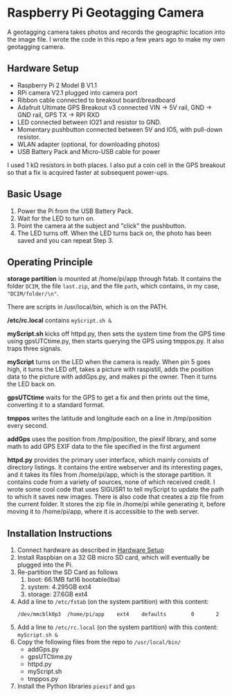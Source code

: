 # Raspberry Pi Geotagging Camera

A geotagging camera takes photos and records the geographic location into the image file.
I wrote the code in this repo a few years ago to make my own geotagging camera.

## Hardware Setup

* Raspberry Pi 2 Model B V1.1
* RPi camera V2.1 plugged into camera port
* Ribbon cable connected to breakout board/breadboard
* Adafruit Ultimate GPS Breakout v3 connected VIN -> 5V rail, GND -> GND rail, GPS TX -> RPI RXD
* LED connected between IO21 and resistor to GND. 
* Momentary pushbutton connected between 5V and IO5, with pull-down resistor. 
* WLAN adapter (optional, for downloading photos)
* USB Battery Pack and Micro-USB cable for power

I used 1 kΩ resistors in both places. I also put a coin cell in the GPS breakout so that a fix is acquired faster at subsequent power-ups.

## Basic Usage
 1. Power the Pi from the USB Battery Pack.
 2. Wait for the LED to turn on.
 3. Point the camera at the subject and "click" the pushbutton.
 4. The LED turns off. When the LED turns back on, the photo has been saved and you can repeat Step 3.

## Operating Principle
**storage partition** is mounted at /home/pi/app through fstab. It contains the folder `DCIM`, the file `last.zip`, and the file `path`, which contains, in my case, `"DCIM/folder/\n"`.

There are scripts in /usr/local/bin, which is on the PATH. 

**/etc/rc.local** contains `myScript.sh &`

**myScript.sh** kicks off httpd.py, then sets the system time from the GPS time using gpsUTCtime.py, then starts querying the GPS using tmppos.py. It also traps three signals. 

**myScript** turns on the LED when the camera is ready. When pin 5 goes high, it turns the LED off, takes a picture with raspistill, adds the position data to the picture with addGps.py, and makes pi the owner. Then it turns the LED back on.

**gpsUTCtime** waits for the GPS to get a fix and then prints out the time, converting it to a standard format. 

**tmppos** writes the latitude and longitude each on a line in /tmp/position every second. 

**addGps** uses the position from /tmp/position, the piexif library, and some math to add GPS EXIF data to the file specified in the first argument

**httpd.py** provides the primary user interface, which mainly consists of directory listings. It contains the entire webserver and its interesting pages, and it takes its files from /home/pi/app, which is the storage partition. It contains code from a variety of sources, none of which received credit. I wrote some cool code that uses SIGUSR1 to tell myScript to update the path to which it saves new images. There is also code that creates a zip file from the current folder. It stores the zip file in /home/pi while generating it, before moving it to /home/pi/app, where it is accessible to the web server. 

## Installation Instructions
 1. Connect hardware as described in [Hardware Setup](#hardware-setup)
 2. Install Raspbian on a 32 GB micro SD card, which will eventually be plugged into the Pi.
 3. Re-partition the SD Card as follows
    1. boot: 66.1MB fat16 bootable(lba)
    2. system: 4.295GB ext4
    3. storage: 27.6GB ext4
 4. Add a line to `/etc/fstab` (on the system partition) with this content:
    ```
    /dev/mmcblk0p3  /home/pi/app    ext4    defaults        0       2
    ```
 5. Add a line to `/etc/rc.local` (on the system partition) with this content: `myScript.sh &`
 6. Copy the following files from the repo to `/usr/local/bin/`
    * addGps.py
    * gpsUTCtime.py
    * httpd.py
    * myScript.sh
    * tmppos.py
 7. Install the Python libraries `piexif` and `gps`
